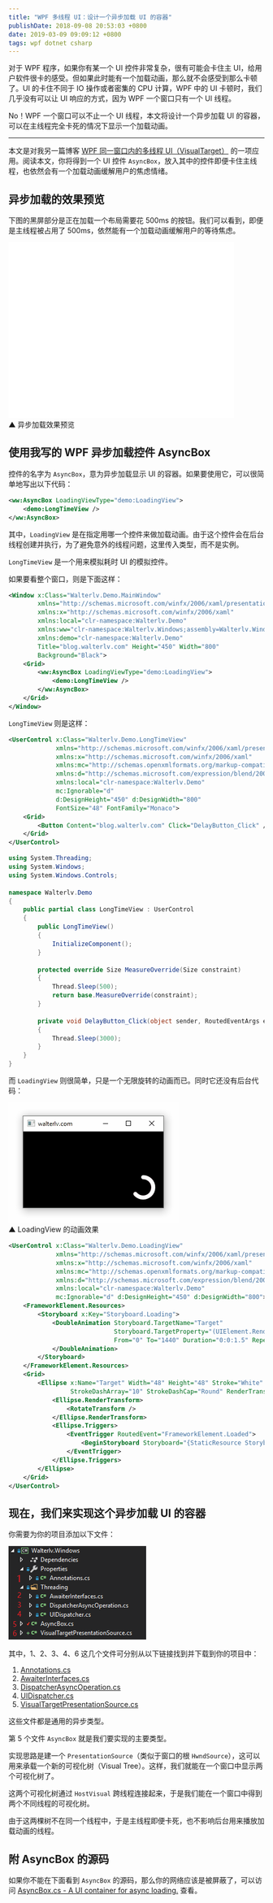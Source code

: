 ```yaml
---
title: "WPF 多线程 UI：设计一个异步加载 UI 的容器"
publishDate: 2018-09-08 20:53:03 +0800
date: 2019-03-09 09:09:12 +0800
tags: wpf dotnet csharp
---
```


对于 WPF 程序，如果你有某一个 UI 控件非常复杂，很有可能会卡住主 UI，给用户软件很卡的感受。但如果此时能有一个加载动画，那么就不会感受到那么卡顿了。UI 的卡住不同于 IO 操作或者密集的 CPU 计算，WPF 中的 UI 卡顿时，我们几乎没有可以让 UI 响应的方式，因为 WPF 一个窗口只有一个 UI 线程。

No！WPF 一个窗口可以不止一个 UI 线程，本文将设计一个异步加载 UI 的容器，可以在主线程完全卡死的情况下显示一个加载动画。

---

本文是对我另一篇博客 [WPF 同一窗口内的多线程 UI（VisualTarget）](/post/multi-thread-ui-using-visualtarget-in-wpf) 的一项应用。阅读本文，你将得到一个 UI 控件 `AsyncBox`，放入其中的控件即便卡住主线程，也依然会有一个加载动画缓解用户的焦虑情绪。

<div id="toc"></div>

## 异步加载的效果预览

下图的黑屏部分是正在加载一个布局需要花 500ms 的按钮。我们可以看到，即便是主线程被占用了 500ms，依然能有一个加载动画缓解用户的等待焦虑。

![异步加载效果预览](/static/posts/2018-09-08-loading-view-preview.gif)  
▲ 异步加载效果预览

## 使用我写的 WPF 异步加载控件 AsyncBox

控件的名字为 `AsyncBox`，意为异步加载显示 UI 的容器。如果要使用它，可以很简单地写出以下代码：

```xml
<ww:AsyncBox LoadingViewType="demo:LoadingView">
    <demo:LongTimeView />
</ww:AsyncBox>
```

其中，`LoadingView` 是在指定用哪一个控件来做加载动画。由于这个控件会在后台线程创建并执行，为了避免意外的线程问题，这里传入类型，而不是实例。

`LongTimeView` 是一个用来模拟耗时 UI 的模拟控件。

如果要看整个窗口，则是下面这样：

```xml
<Window x:Class="Walterlv.Demo.MainWindow"
        xmlns="http://schemas.microsoft.com/winfx/2006/xaml/presentation"
        xmlns:x="http://schemas.microsoft.com/winfx/2006/xaml"
        xmlns:local="clr-namespace:Walterlv.Demo"
        xmlns:ww="clr-namespace:Walterlv.Windows;assembly=Walterlv.Windows"
        xmlns:demo="clr-namespace:Walterlv.Demo"
        Title="blog.walterlv.com" Height="450" Width="800"
        Background="Black">
    <Grid>
        <ww:AsyncBox LoadingViewType="demo:LoadingView">
            <demo:LongTimeView />
        </ww:AsyncBox>
    </Grid>
</Window>
```

`LongTimeView` 则是这样：

```xml
<UserControl x:Class="Walterlv.Demo.LongTimeView"
             xmlns="http://schemas.microsoft.com/winfx/2006/xaml/presentation"
             xmlns:x="http://schemas.microsoft.com/winfx/2006/xaml"
             xmlns:mc="http://schemas.openxmlformats.org/markup-compatibility/2006" 
             xmlns:d="http://schemas.microsoft.com/expression/blend/2008" 
             xmlns:local="clr-namespace:Walterlv.Demo"
             mc:Ignorable="d" 
             d:DesignHeight="450" d:DesignWidth="800"
             FontSize="48" FontFamily="Monaco">
    <Grid>
        <Button Content="blog.walterlv.com" Click="DelayButton_Click" />
    </Grid>
</UserControl>
```

```csharp
using System.Threading;
using System.Windows;
using System.Windows.Controls;

namespace Walterlv.Demo
{
    public partial class LongTimeView : UserControl
    {
        public LongTimeView()
        {
            InitializeComponent();
        }

        protected override Size MeasureOverride(Size constraint)
        {
            Thread.Sleep(500);
            return base.MeasureOverride(constraint);
        }

        private void DelayButton_Click(object sender, RoutedEventArgs e)
        {
            Thread.Sleep(3000);
        }
    }
}
```

而 `LoadingView` 则很简单，只是一个无限旋转的动画而已。同时它还没有后台代码：

![LoadingView 的动画效果](/static/posts/2018-09-08-loading-view.gif)  
▲ LoadingView 的动画效果

```xml
<UserControl x:Class="Walterlv.Demo.LoadingView"
             xmlns="http://schemas.microsoft.com/winfx/2006/xaml/presentation"
             xmlns:x="http://schemas.microsoft.com/winfx/2006/xaml"
             xmlns:mc="http://schemas.openxmlformats.org/markup-compatibility/2006" 
             xmlns:d="http://schemas.microsoft.com/expression/blend/2008" 
             xmlns:local="clr-namespace:Walterlv.Demo"
             mc:Ignorable="d" d:DesignHeight="450" d:DesignWidth="800">
    <FrameworkElement.Resources>
        <Storyboard x:Key="Storyboard.Loading">
            <DoubleAnimation Storyboard.TargetName="Target"
                             Storyboard.TargetProperty="(UIElement.RenderTransform).(RotateTransform.Angle)"
                             From="0" To="1440" Duration="0:0:1.5" RepeatBehavior="Forever">
            </DoubleAnimation>
        </Storyboard>
    </FrameworkElement.Resources>
    <Grid>
        <Ellipse x:Name="Target" Width="48" Height="48" Stroke="White" StrokeThickness="8"
                 StrokeDashArray="10" StrokeDashCap="Round" RenderTransformOrigin="0.5 0.5">
            <Ellipse.RenderTransform>
                <RotateTransform />
            </Ellipse.RenderTransform>
            <Ellipse.Triggers>
                <EventTrigger RoutedEvent="FrameworkElement.Loaded">
                    <BeginStoryboard Storyboard="{StaticResource Storyboard.Loading}" />
                </EventTrigger>
            </Ellipse.Triggers>
        </Ellipse>
    </Grid>
</UserControl>
```

## 现在，我们来实现这个异步加载 UI 的容器

你需要为你的项目添加以下文件：

![项目文件](/static/posts/2018-09-08-20-41-51.png)

其中，1、2、3、4、6 这几个文件可分别从以下链接找到并下载到你的项目中：

1. [Annotations.cs](https://github.com/walterlv/sharing-demo/blob/master/src/Walterlv.Core/Annotations/Annotations.cs)
1. [AwaiterInterfaces.cs](https://gist.github.com/walterlv/ca0fc857eae04c1088aebcb8d636d1cb#file-awaiterinterfaces-cs)
1. [DispatcherAsyncOperation.cs](https://gist.github.com/walterlv/ca0fc857eae04c1088aebcb8d636d1cb#file-dispatcherasyncoperation-cs)
1. [UIDispatcher.cs](https://gist.github.com/walterlv/ca0fc857eae04c1088aebcb8d636d1cb#file-uidispatcher-cs)
1. [VisualTargetPresentationSource.cs](https://github.com/walterlv/sharing-demo/blob/master/src/Walterlv.Demo.WPF/Utils/Threading/VisualTargetPresentationSource.cs)

这些文件都是通用的异步类型。

第 5 个文件 `AsyncBox` 就是我们要实现的主要类型。

实现思路是建一个 `PresentationSource`（类似于窗口的根 `HwndSource`），这可以用来承载一个新的可视化树（Visual Tree）。这样，我们就能在一个窗口中显示两个可视化树了。

这两个可视化树通过 `HostVisual` 跨线程连接起来，于是我们能在一个窗口中得到两个不同线程的可视化树。

由于这两棵树不在同一个线程中，于是主线程即便卡死，也不影响后台用来播放加载动画的线程。

## 附 AsyncBox 的源码

如果你不能在下面看到 `AsyncBox` 的源码，那么你的网络应该是被屏蔽了，可以访问 [AsyncBox.cs - A UI container for async loading.](https://gist.github.com/walterlv/4581ee10530a21ddf00f47b2cd680714) 查看。

<script src="https://gist.github.com/walterlv/4581ee10530a21ddf00f47b2cd680714.js"></script>
